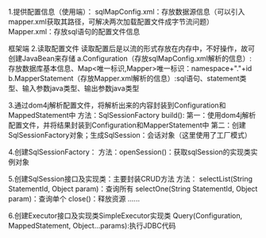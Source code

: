 1.提供配置信息（使用端）：
    sqlMapConfig.xml：存放数据源信息（可以引入mapper.xml获取其路径，可解决两次加载配置文件成字节流问题）
    Mapper.xml：存放sql语句的配置文件信息

框架端
2.读取配置文件
    读取配置后是以流的形式存放在内存中，不好操作，故可创建JavaBean来存储
        a.Configuration（存放sqlMapConfig.xml解析的信息）:存放数据库基本信息、Map<唯一标识,Mapper>唯一标识：namespace+"."+id
        b.MapperStatement（存放Mapper.xml解析的信息）:sql语句、statement类型、输入参数java类型、输出参数java类型

3.通过dom4j解析配置文件，将解析出来的内容封装到Configuration和MappedStatement中
    方法：SqlSessionFactory build():
        第一：使用dom4j解析配置文件，并将结果封装到Configuration和MapperStatement中
        第二：创建SqlSessionFactory对象；生成SqlSession：会话对象（这里使用了工厂模式）

4.创建SqlSessionFactory：
    方法：openSession()：获取sqlSession的实现类实例对象

5.创建SqlSession接口及实现类：主要封装CRUD方法
    方法：
        selectList(String StatementId, Object param)：查询所有
        selectOne(String StatementId, Object param)：查询单个
        close()：释放资源
        ......

6.创建Executor接口及实现类SimpleExecutor实现类
    Query(Configuration, MappedStatement, Object...params):执行JDBC代码


